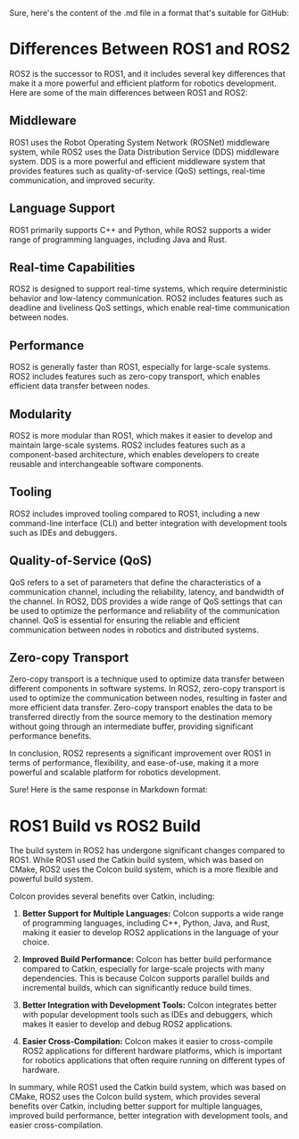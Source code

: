 Sure, here's the content of the .md file in a format that's suitable for GitHub:

# Differences Between ROS1 and ROS2

ROS2 is the successor to ROS1, and it includes several key differences that make it a more powerful and efficient platform for robotics development. Here are some of the main differences between ROS1 and ROS2:

## Middleware

ROS1 uses the Robot Operating System Network (ROSNet) middleware system, while ROS2 uses the Data Distribution Service (DDS) middleware system. DDS is a more powerful and efficient middleware system that provides features such as quality-of-service (QoS) settings, real-time communication, and improved security.

## Language Support

ROS1 primarily supports C++ and Python, while ROS2 supports a wider range of programming languages, including Java and Rust.

## Real-time Capabilities

ROS2 is designed to support real-time systems, which require deterministic behavior and low-latency communication. ROS2 includes features such as deadline and liveliness QoS settings, which enable real-time communication between nodes.

## Performance

ROS2 is generally faster than ROS1, especially for large-scale systems. ROS2 includes features such as zero-copy transport, which enables efficient data transfer between nodes.

## Modularity

ROS2 is more modular than ROS1, which makes it easier to develop and maintain large-scale systems. ROS2 includes features such as a component-based architecture, which enables developers to create reusable and interchangeable software components.

## Tooling

ROS2 includes improved tooling compared to ROS1, including a new command-line interface (CLI) and better integration with development tools such as IDEs and debuggers.

## Quality-of-Service (QoS)

QoS refers to a set of parameters that define the characteristics of a communication channel, including the reliability, latency, and bandwidth of the channel. In ROS2, DDS provides a wide range of QoS settings that can be used to optimize the performance and reliability of the communication channel. QoS is essential for ensuring the reliable and efficient communication between nodes in robotics and distributed systems.

## Zero-copy Transport

Zero-copy transport is a technique used to optimize data transfer between different components in software systems. In ROS2, zero-copy transport is used to optimize the communication between nodes, resulting in faster and more efficient data transfer. Zero-copy transport enables the data to be transferred directly from the source memory to the destination memory without going through an intermediate buffer, providing significant performance benefits.

In conclusion, ROS2 represents a significant improvement over ROS1 in terms of performance, flexibility, and ease-of-use, making it a more powerful and scalable platform for robotics development.


Sure! Here is the same response in Markdown format:

# ROS1 Build vs ROS2 Build

The build system in ROS2 has undergone significant changes compared to ROS1. While ROS1 used the Catkin build system, which was based on CMake, ROS2 uses the Colcon build system, which is a more flexible and powerful build system.

Colcon provides several benefits over Catkin, including:

1. **Better Support for Multiple Languages:** Colcon supports a wide range of programming languages, including C++, Python, Java, and Rust, making it easier to develop ROS2 applications in the language of your choice.

2. **Improved Build Performance:** Colcon has better build performance compared to Catkin, especially for large-scale projects with many dependencies. This is because Colcon supports parallel builds and incremental builds, which can significantly reduce build times.

3. **Better Integration with Development Tools:** Colcon integrates better with popular development tools such as IDEs and debuggers, which makes it easier to develop and debug ROS2 applications.

4. **Easier Cross-Compilation:** Colcon makes it easier to cross-compile ROS2 applications for different hardware platforms, which is important for robotics applications that often require running on different types of hardware.

In summary, while ROS1 used the Catkin build system, which was based on CMake, ROS2 uses the Colcon build system, which provides several benefits over Catkin, including better support for multiple languages, improved build performance, better integration with development tools, and easier cross-compilation.
